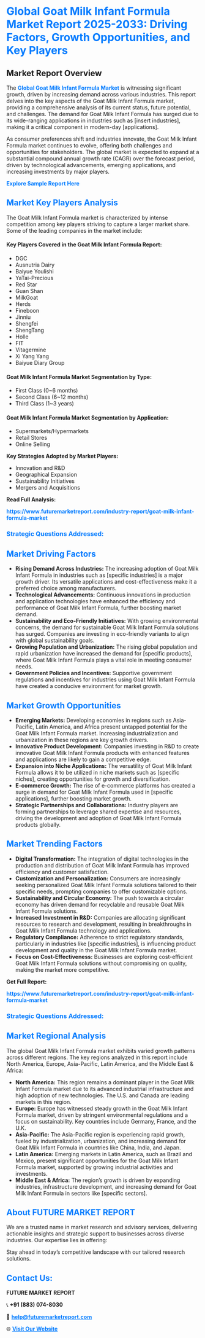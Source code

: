 <h1 style="color: #007BFF;">Global Goat Milk Infant Formula Market Report 2025-2033: Driving Factors, Growth Opportunities, and Key Players</h1>

<section id="overview">
<h2>Market Report Overview</h2>
<p>The <a href="https://www.futuremarketreport.com/industry-report/goat-milk-infant-formula-market" style="color: #007BFF; text-decoration: none;"><strong>Global Goat Milk Infant Formula Market</strong></a> is witnessing significant growth, driven by increasing demand across various industries. This report delves into the key aspects of the Goat Milk Infant Formula market, providing a comprehensive analysis of its current status, future potential, and challenges. The demand for Goat Milk Infant Formula has surged due to its wide-ranging applications in industries such as [insert industries], making it a critical component in modern-day [applications].</p>
<p>As consumer preferences shift and industries innovate, the Goat Milk Infant Formula market continues to evolve, offering both challenges and opportunities for stakeholders. The global market is expected to expand at a substantial compound annual growth rate (CAGR) over the forecast period, driven by technological advancements, emerging applications, and increasing investments by major players.</p>
</section>

<section id="overview">
<p><a href="https://www.futuremarketreport.com/request-sample/reportId=102334" style="color: #007BFF; text-decoration: none;"><strong>Explore Sample Report Here</strong></a></p>
</section>

<section id="key-players">
<h2 style="color: #007BFF;">Market Key Players Analysis</h2>
<p>The Goat Milk Infant Formula market is characterized by intense competition among key players striving to capture a larger market share. Some of the leading companies in the market include:</p>
<h4>Key Players Covered in the Goat Milk Infant Formula Report:</h4>
<ul><li>DGC</li><li>Ausnutria Dairy</li><li>Baiyue Youlishi</li><li>YaTai-Precious</li><li>Red Star</li><li>Guan Shan</li><li>MilkGoat</li><li>Herds</li><li>Fineboon</li><li>Jinniu</li><li>Shengfei</li><li>ShengTang</li><li>Holle</li><li>FIT</li><li>Vitagermine</li><li>Xi Yang Yang</li><li>Baiyue Diary Group</li></ul>
<h4>Goat Milk Infant Formula Market Segmentation by Type:</h4>
<ul><li>First Class (0~6 months)</li><li>Second Class (6~12 months)</li><li>Third Class (1~3 years)</li></ul>

<h4>Goat Milk Infant Formula Market Segmentation by Application:</h4>
<ul><li>Supermarkets/Hypermarkets</li><li>Retail Stores</li><li>Online Selling</li></ul>
<p><strong>Key Strategies Adopted by Market Players:</strong></p>
<ul>
<li>Innovation and R&D</li>
<li>Geographical Expansion</li>
<li>Sustainability Initiatives</li>
<li>Mergers and Acquisitions</li>
</ul>
</section>

<section>
<p><strong>Read Full Analysis: </strong></p><a href="https://www.futuremarketreport.com/industry-report/goat-milk-infant-formula-market" style="color: #007BFF; text-decoration: none;"><strong>https://www.futuremarketreport.com/industry-report/goat-milk-infant-formula-market</strong></a>
<h3 style="color: #007BFF;">Strategic Questions Addressed:</h3>
</section>

<section id="driving-factors">
<h2 style="color: #007BFF;">Market Driving Factors</h2>
<ul>
<li><strong>Rising Demand Across Industries:</strong> The increasing adoption of Goat Milk Infant Formula in industries such as [specific industries] is a major growth driver. Its versatile applications and cost-effectiveness make it a preferred choice among manufacturers.</li>
<li><strong>Technological Advancements:</strong> Continuous innovations in production and application technologies have enhanced the efficiency and performance of Goat Milk Infant Formula, further boosting market demand.</li>
<li><strong>Sustainability and Eco-Friendly Initiatives:</strong> With growing environmental concerns, the demand for sustainable Goat Milk Infant Formula solutions has surged. Companies are investing in eco-friendly variants to align with global sustainability goals.</li>
<li><strong>Growing Population and Urbanization:</strong> The rising global population and rapid urbanization have increased the demand for [specific products], where Goat Milk Infant Formula plays a vital role in meeting consumer needs.</li>
<li><strong>Government Policies and Incentives:</strong> Supportive government regulations and incentives for industries using Goat Milk Infant Formula have created a conducive environment for market growth.</li>
</ul>
</section>

<section id="growth-opportunities">
<h2 style="color: #007BFF;">Market Growth Opportunities</h2>
<ul>
<li><strong>Emerging Markets:</strong> Developing economies in regions such as Asia-Pacific, Latin America, and Africa present untapped potential for the Goat Milk Infant Formula market. Increasing industrialization and urbanization in these regions are key growth drivers.</li>
<li><strong>Innovative Product Development:</strong> Companies investing in R&D to create innovative Goat Milk Infant Formula products with enhanced features and applications are likely to gain a competitive edge.</li>
<li><strong>Expansion into Niche Applications:</strong> The versatility of Goat Milk Infant Formula allows it to be utilized in niche markets such as [specific niches], creating opportunities for growth and diversification.</li>
<li><strong>E-commerce Growth:</strong> The rise of e-commerce platforms has created a surge in demand for Goat Milk Infant Formula used in [specific applications], further boosting market growth.</li>
<li><strong>Strategic Partnerships and Collaborations:</strong> Industry players are forming partnerships to leverage shared expertise and resources, driving the development and adoption of Goat Milk Infant Formula products globally.</li>
</ul>
</section>

<section id="trending-factors">
<h2 style="color: #007BFF;">Market Trending Factors</h2>
<ul>
<li><strong>Digital Transformation:</strong> The integration of digital technologies in the production and distribution of Goat Milk Infant Formula has improved efficiency and customer satisfaction.</li>
<li><strong>Customization and Personalization:</strong> Consumers are increasingly seeking personalized Goat Milk Infant Formula solutions tailored to their specific needs, prompting companies to offer customizable options.</li>
<li><strong>Sustainability and Circular Economy:</strong> The push towards a circular economy has driven demand for recyclable and reusable Goat Milk Infant Formula solutions.</li>
<li><strong>Increased Investment in R&D:</strong> Companies are allocating significant resources to research and development, resulting in breakthroughs in Goat Milk Infant Formula technology and applications.</li>
<li><strong>Regulatory Compliance:</strong> Adherence to strict regulatory standards, particularly in industries like [specific industries], is influencing product development and quality in the Goat Milk Infant Formula market.</li>
<li><strong>Focus on Cost-Effectiveness:</strong> Businesses are exploring cost-efficient Goat Milk Infant Formula solutions without compromising on quality, making the market more competitive.</li>
</ul>
</section>

<section>
<p><strong>Get Full Report: </strong></p><a href="https://www.futuremarketreport.com/industry-report/goat-milk-infant-formula-market" style="color: #007BFF; text-decoration: none;"><strong>https://www.futuremarketreport.com/industry-report/goat-milk-infant-formula-market</strong></a>
<h3 style="color: #007BFF;">Strategic Questions Addressed:</h3>
</section>


<section id="regional-analysis">
<h2 style="color: #007BFF;">Market Regional Analysis</h2>
<p>The global Goat Milk Infant Formula market exhibits varied growth patterns across different regions. The key regions analyzed in this report include North America, Europe, Asia-Pacific, Latin America, and the Middle East & Africa:</p>
<ul>
<li><strong>North America:</strong> This region remains a dominant player in the Goat Milk Infant Formula market due to its advanced industrial infrastructure and high adoption of new technologies. The U.S. and Canada are leading markets in this region.</li>
<li><strong>Europe:</strong> Europe has witnessed steady growth in the Goat Milk Infant Formula market, driven by stringent environmental regulations and a focus on sustainability. Key countries include Germany, France, and the U.K.</li>
<li><strong>Asia-Pacific:</strong> The Asia-Pacific region is experiencing rapid growth, fueled by industrialization, urbanization, and increasing demand for Goat Milk Infant Formula in countries like China, India, and Japan.</li>
<li><strong>Latin America:</strong> Emerging markets in Latin America, such as Brazil and Mexico, present significant opportunities for the Goat Milk Infant Formula market, supported by growing industrial activities and investments.</li>
<li><strong>Middle East & Africa:</strong> The region’s growth is driven by expanding industries, infrastructure development, and increasing demand for Goat Milk Infant Formula in sectors like [specific sectors].</li>
</ul>
</section>

<footer>
<h2 style="color: #007BFF;">About FUTURE MARKET REPORT</h2>
<p>We are a trusted name in market research and advisory services, delivering actionable insights and strategic support to businesses across diverse industries. Our expertise lies in offering:</p>

<p>Stay ahead in today’s competitive landscape with our tailored research solutions.</p>

<h2 style="color: #007BFF;">Contact Us:</h2>
<p><strong>FUTURE MARKET REPORT</strong></p>
<p>📞 <strong>+91 (883) 074-8030</strong></p>
<p>📧 <strong><a href="mailto:help@futuremarketreport.com" style="color: #007BFF;">help@futuremarketreport.com</a></strong></p>
<p>🌐 <strong><a href="https://www.futuremarketreport.com/" style="color: #007BFF;">Visit Our Website</a></strong></p>
</footer>
